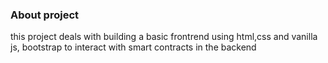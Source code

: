 ### About project

this project deals with building a basic frontrend using html,css and vanilla js, bootstrap to interact with smart contracts in the backend
